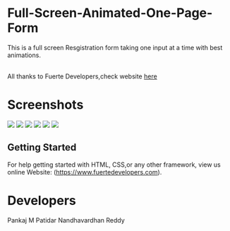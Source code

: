 # Full-Screen-Animated-One-Page-Form
This is a full screen Resgistration form taking one input at a time with best animations.

<br>
All thanks to Fuerte Developers,check website  <a href="https://www.fuertedevelopers.com" > here</a>
<br>

# Screenshots
<img src="img/1.png">
<img src="img/2.png">
<img src="img/3.png">
<img src="img/4.png">
<img src="img/5.png">
<img src="img/41.png">



## Getting Started

For help getting started with HTML, CSS,or any other framework, view us online
Website: (https://www.fuertedevelopers.com).


# Developers
Pankaj M Patidar
Nandhavardhan Reddy

	

